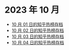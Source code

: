 # 2023 年 10 月

+ [10 月 01 日的知乎热榜存档](/2023-10/01)
+ [10 月 02 日的知乎热榜存档](/2023-10/02)
+ [10 月 03 日的知乎热榜存档](/2023-10/03)
+ [10 月 04 日的知乎热榜存档](/2023-10/04)
